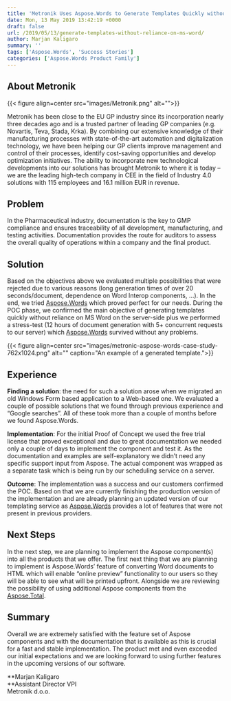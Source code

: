 ```yaml
---
title: 'Metronik Uses Aspose.Words to Generate Templates Quickly without MS Word'
date: Mon, 13 May 2019 13:42:19 +0000
draft: false
url: /2019/05/13/generate-templates-without-reliance-on-ms-word/
author: Marjan Kaligaro
summary: ''
tags: ['Aspose.Words', 'Success Stories']
categories: ['Aspose.Words Product Family']
---
```


## About Metronik



{{< figure align=center src="images/Metronik.png" alt="">}}


Metronik has been close to the EU GP industry since its incorporation nearly three decades ago and is a trusted partner of leading GP companies (e.g. Novartis, Teva, Stada, Krka). By combining our extensive knowledge of their manufacturing processes with state-of-the-art automation and digitalization technology, we have been helping our GP clients improve management and control of their processes, identify cost-saving opportunities and develop optimization initiatives. The ability to incorporate new technological developments into our solutions has brought Metronik to where it is today – we are the leading high-tech company in CEE in the field of Industry 4.0 solutions with 115 employees and 16.1 million EUR in revenue.

## Problem

In the Pharmaceutical industry, documentation is the key to GMP compliance and ensures traceability of all development, manufacturing, and testing activities. Documentation provides the route for auditors to assess the overall quality of operations within a company and the final product.

## Solution

Based on the objectives above we evaluated multiple possibilities that were rejected due to various reasons (long generation times of over 20 seconds/document, dependence on Word Interop components, …). In the end, we tried [Aspose.Words][1] which proved perfect for our needs. During the POC phase, we confirmed the main objective of generating templates quickly without reliance on MS Word on the server-side plus we performed a stress-test (12 hours of document generation with 5+ concurrent requests to our server) which [Aspose.Words][2] survived without any problems.



{{< figure align=center src="images/metronic-aspose-words-case-study-762x1024.png" alt="" caption="An example of a generated template.">}}


## Experience

**Finding a solution**: the need for such a solution arose when we migrated an old Windows Form based application to a Web-based one. We evaluated a couple of possible solutions that we found through previous experience and “Google searches”. All of these took more than a couple of months before we found Aspose.Words.

**Implementation**: For the initial Proof of Concept we used the free trial license that proved exceptional and due to great documentation we needed only a couple of days to implement the component and test it. As the documentation and examples are self-explanatory we didn’t need any specific support input from Aspose. The actual component was wrapped as a separate task which is being run by our scheduling service on a server.

**Outcome**: The implementation was a success and our customers confirmed the POC. Based on that we are currently finishing the production version of the implementation and are already planning an updated version of our templating service as [Aspose.Words][3] provides a lot of features that were not present in previous providers.

## Next Steps

In the next step, we are planning to implement the Aspose component(s) into all the products that we offer. The first next thing that we are planning to implement is Aspose.Words’ feature of converting Word documents to HTML which will enable “online preview” functionality to our users so they will be able to see what will be printed upfront. Alongside we are reviewing the possibility of using additional Aspose components from the [Aspose.Total][4].

## Summary

Overall we are extremely satisfied with the feature set of Aspose components and with the documentation that is available as this is crucial for a fast and stable implementation. The product met and even exceeded our initial expectations and we are looking forward to using further features in the upcoming versions of our software.

**Marjan Kaligaro  
**Assistant Director VPI  
Metronik d.o.o.




[1]: https://products.aspose.com/words
[2]: https://products.aspose.com/words
[3]: https://products.aspose.com/words
[4]: https://products.aspose.com/total




